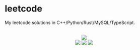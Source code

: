 # leetcode
My leetcode solutions in C++/Python/Rust/MySQL/TypeScript.

<div align="center">
<br/>
<img src="https://img.shields.io/badge/Solved-616/3166%20=%2019%25-blue.svg?style=flat-square" />
<br/>
<img src="https://img.shields.io/badge/Easy-259/797-5CB85D.svg?style=flat-square" />
<img src="https://img.shields.io/badge/Medium-274/1663-F0AE4E.svg?style=flat-square" />
<img src="https://img.shields.io/badge/Hard-83/706-D95450.svg?style=flat-square" />
</div>